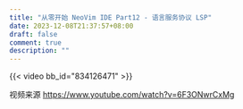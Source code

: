 ```yaml
---
title: "从零开始 NeoVim IDE Part12 - 语言服务协议 LSP"
date: 2023-12-08T21:37:57+08:00
draft: false
comment: true
description: ""
---
```


{{< video bb_id="834126471" >}}

视频来源 https://www.youtube.com/watch?v=6F3ONwrCxMg
